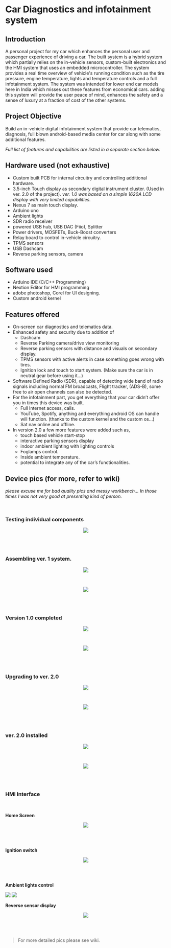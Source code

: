 # Car Diagnostics and infotainment system

## Introduction

A personal project for my car which enhances the personal user and passenger experience of driving a car. The built system is a hybrid system which partially relies on the in-vehicle sensors, custom-built electronics and the HMI system that uses an embedded microcontroller. The system provides a real time overview of vehicle's running condition such as the tire pressure, engine temperature, lights and temperature controls and a full infotainment system. The system was intended for lower end car models here in India which misses out these features from economical cars. adding this system will provide the user peace of mind, enhances the safety and a sense of luxury at a fraction of cost of the other systems.

## Project Objective

Build an in-vehicle digital infotainment system that provide car telematics, diagnosis, full blown android-based media center for car along with some additional features.

*Full list of features and capabilities are listed in a separate section below.*

## Hardware used (not exhaustive)

-   Custom built PCB for internal circuitry and controlling additional hardware.
-   3.5-inch Touch display as secondary digital instrument cluster. (Used in ver. 2.0 of the project). *ver. 1.0 was based on a simple 1620A LCD display with very limited capabilities.*
-   Nexus 7 as main touch display.
-   Arduino uno
-   Ambient lights
-   SDR radio receiver
-   powered USB hub, USB DAC (Fiio), Splitter
-   Power drivers, MOSFETs, Buck-Boost converters
-   Relay board to control in-vehicle circuitry.
-   TPMS sensors
-   USB Dashcam
-   Reverse parking sensors, camera

## Software used

-   Arduino IDE (C/C++ Programming)
-   Nextion Editor for HMI programming
-   adobe photoshop, Corel for UI designing.
-   Custom android kernel

## Features offered

-   On-screen car diagnostics and telematics data.
-   Enhanced safety and security due to addition of
    -   Dashcam
    -   Reverse Parking camera/drive view monitoring
    -   Reverse parking sensors with distance and visuals on secondary display.
    -   TPMS sensors with active alerts in case something goes wrong with tires.
    -   Ignition lock and touch to start system. (Make sure the car is in neutral gear before using it…)
-   Software Defined Radio (SDR), capable of detecting wide band of radio signals including normal FM broadcasts, Flight tracker, (ADS-B), some free to air open channels can also be detected.
-   For the infotainment part, you get everything that your car didn’t offer you in times this device was built.
    -   Full Internet access, calls.
    -   YouTube, Spotify, anything and everything android OS can handle will function. (thanks to the custom kernel and the custom os…)
    -   Sat nav online and offline.
-   In version 2.0 a few more features were added such as,
    -   touch based vehicle start-stop
    -   interactive parking sensors display
    -   indoor ambient lighting with lighting controls
    -   Foglamps control.
    -   Inside ambient temperature.
    -   potential to integrate any of the car’s functionalities.

#### 

## Device pics (for more, refer to wiki)

*please excuse me for bad quality pics and messy workbench… In those times I was not very good at presenting kind of person.*

<br/>

### Testing individual components

<p align="Center">
  <img src="/osama.tasneem/Car_infotainment_system/wiki/raw/images/9d388ebacfb8417c4566902f714d3e09.jpeg">
</p>

<!--- <p align="Center"> <i>"note: logo copyright belongs to Micro-Star INT'L CO., LTD" </i></p> --->

<br/>
<br/>

### Assembling ver. 1 system.

<p align="Center">
  <img src="/osama.tasneem/Car_infotainment_system/wiki/raw/images/f7eedbf5f4ca087268f1d76b12a5db2a.jpeg">
</p>

<br/>

<p align="Center">
  <img src="/osama.tasneem/Car_infotainment_system/wiki/raw/images/171357ff35640d9dc3c4047a2f29333c.jpeg">
</p>

<br/>
<br/>


### Version 1.0 completed

<p align="Center">
  <img src="/osama.tasneem/Car_infotainment_system/wiki/raw/images/02dcefdb7e5eea76cb40dc7a3868d732.jpeg">
</p>

<br/>

<p align="Center">
  <img src="/osama.tasneem/Car_infotainment_system/wiki/raw/images/e37f7464d839af581979ec15eb30d827.jpeg">
</p>

<br/>
<br/>

### Upgrading to ver. 2.0

<p align="Center">
  <img src="/osama.tasneem/Car_infotainment_system/wiki/raw/images/af5d03618712d2e5069a821a6ada92b9.jpeg">
</p>

<br/>

<p align="Center">
  <img src="/osama.tasneem/Car_infotainment_system/wiki/raw/images/4266169d7aa75448afd3d20935274a08.jpeg">
</p>

<br/>
<br/>

### ver. 2.0 installed


<p align="Center">
  <img src="/osama.tasneem/Car_infotainment_system/wiki/raw/images/5271e4fcdbb2cffbff6aa26edf78f724.jpeg">
</p>

<br/>

<p align="Center">
  <img src="/osama.tasneem/Car_infotainment_system/wiki/raw/images/d6f7f290c4efc46ee3d61d01c9a8625c.jpeg">
</p>

<br/>
<br/>

### HMI Interface
<br/>

**Home Screen**

<p align="Center">
  <img src="/osama.tasneem/Car_infotainment_system/wiki/raw/images/eaf3e9bba1395512a6107e3924d26f5d.png">
</p>

<br/>
<br/>

**Ignition switch**

<p align="Center">
  <img src="/osama.tasneem/Car_infotainment_system/wiki/raw/images/a88818149587a8f79bd5a79bc5407ab1.png">
</p>

<br/>
<br/>

**Ambient lights control**

<p float="left">
  <img src="/osama.tasneem/Car_infotainment_system/wiki/raw/images/f5322579174f9958e9a22e8f3bbb16b5.png">
  <img src="/osama.tasneem/Car_infotainment_system/wiki/raw/images/03946da73d038f187458a8008e1b53a4.png">
</p>

**Reverse sensor display**

<p align="Center">
  <img src="/osama.tasneem/Car_infotainment_system/wiki/raw/images/52b4b8d50843daac27cac4ed1621e7ac.png">
</p>

<br/>
<br/>

> For more detailed pics please see wiki.
